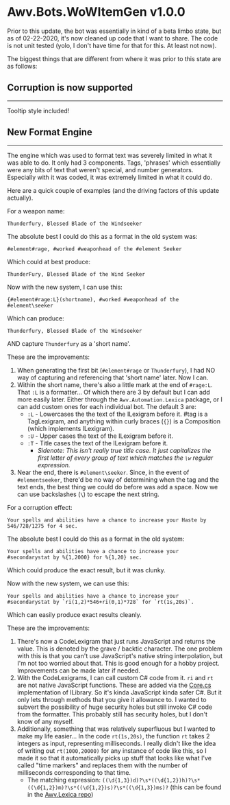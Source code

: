 # Awv.Bots.WoWItemGen v1.0.0

Prior to this update, the bot was essentially in kind of a beta limbo state, but as of 02-22-2020, it's now cleaned up code that I want to share. The code is not unit tested (yolo, I don't have time for that for this. At least not now).

The biggest things that are different from where it was prior to this state are as follows:

## Corruption is now supported
---
Tooltip style included!

## New Format Engine
---
The engine which was used to format text was severely limited in what it was able to do. It only had 3 components. Tags, 'phrases' which essentially were any bits of text that weren't special, and number generators. Especially with it was coded, it was extremely limited in what it could do.

Here are a quick couple of examples (and the driving factors of this update actually).

For a weapon name:
```
Thunderfury, Blessed Blade of the Windseeker
```

The absolute best I could do this as a format in the old system was:
```
#element#rage, #worked #weaponhead of the #element Seeker
```

Which could at best produce:
```
ThunderFury, Blessed Blade of the Wind Seeker
```

Now with the new system, I can use this:
```
{#element#rage:L}(shortname), #worked #weaponhead of the #element\seeker
```

Which can produce:
```
Thunderfury, Blessed Blade of the Windseeker
```

AND capture `Thunderfury` as a 'short name'.


These are the improvements:
1. When generating the first bit (`#element#rage` or `Thunderfury`), I had NO way of capturing and referencing that 'short name' later. Now I can.
2. Within the short name, there's also a little mark at the end of `#rage:L`. That `:L` is a formatter... Of which there are 3 by default but I can add more easily later. Either through the `Awv.Automation.Lexica` package, or I can add custom ones for each individual bot. The default 3 are:
    - `:L` - Lowercases the the text of the ILexigram before it. #tag is a TagLexigram, and anything within curly braces (`{}`) is a Composition (which implements ILexigram).
    - `:U` - Upper cases the text of the ILexigram before it.
    - `:T` - Title cases the text of the ILexigram before it.
        - *Sidenote: This isn't really true title case. It just capitalizes the first letter of every group of text which matches the `\w` regular expression.*
3. Near the end, there is `#element\seeker`. Since, in the event of `#elementseeker`, there'd be no way of determining when the tag and the text ends, the best thing we could do before was add a space. Now we can use backslashes (`\`) to escape the next string.

For a corruption effect:
```
Your spells and abilities have a chance to increase your Haste by 546/728/1275 for 4 sec.
```

The absolute best I could do this as a format in the old system:
```
Your spells and abilities have a chance to increase your #secondarystat by %{1,2000} for %{1,20} sec.
```

Which could produce the exact result, but it was clunky.

Now with the new system, we can use this:
```
Your spells and abilities have a chance to increase your #secondarystat by `ri(1,2)*546+ri(0,1)*728` for `rt(1s,20s)`.
```

Which can easily produce exact results cleanly.

These are the improvements:
1. There's now a CodeLexigram that just runs JavaScript and returns the value. This is denoted by the grave / backtic character. The one problem with this is that you can't use JavaScript's native string interpolation, but I'm not too worried about that. This is good enough for a hobby project. Improvements can be made later if needed.
2. With the CodeLexigrams, I can call custom C# code from it. `ri` and `rt` are not native JavaScript functions. These are added via the [Core.cs](../Libraries/Core.cs) implementation of ILibrary. So it's kinda JavaScript kinda safer C#. But it only lets through methods that you give it allowance to. I wanted to subvert the possibility of huge security holes but still invoke C# code from the formatter. This probably still has security holes, but I don't know of any myself.
3. Additionally, something that was relatively superfluous but I wanted to make my life easier... In the code `rt(1s,20s)`, the function `rt` takes 2 integers as input, representing milliseconds. I really didn't like the idea of writing out `rt(1000,20000)` for any instance of code like this, so I made it so that it automatically picks up stuff that looks like what I've called "time markers" and replaces them with the number of milliseconds corresponding to that time.
    - The matching expression: `((\d{1,3})d)?\s*((\d{1,2})h)?\s*((\d{1,2})m)?\s*((\d{1,2})s)?\s*((\d{1,3})ms)?` (this can be found in the [Awv.Lexica repo](https://github.com/aerawave/Awv.Lexica/blob/master/Awv.Lexica/Parsing/TimeConverter.cs))